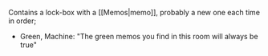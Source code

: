 Contains a lock-box with a [[Memos|memo]], probably a new one each time
in order;
- Green, Machine: "The green memos you find in this room will always be true"